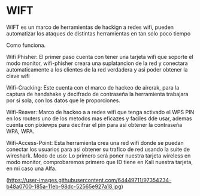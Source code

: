 # WIFT
WIFT  es un marco de  herramientas  de hackign a redes wifi, pueden automatizar los ataques de distintas herramientas en tan solo poco tiempo 

Como funciona.

Wifi Phisher: El primer paso cuenta con tener una tarjeta wifi que soporte el modo monitor, wifi-phisher creara una suplatancion de la red y conectara automaticamente a los clientes de la red verdadera y asi poder obtener la clave wifi 

Wifi-Cracking: Este cuenta con el marco de hackeo de aircrak, para la captura de handshake y decifrado de contraseña la herramienta trabajara por si sola, con los datos que le proporciones.

Wifi-Reaver: Marco de hackeo a a redes wifi que tenga activado el WPS PIN en los routers uno de los metodos mas eficazes y faciles dde usar, ademas cuenta con pixiewps para decifrar el pin para asi obtener la contraseña WPA, WPA.

Wifi-Access-Point: Esta herramienta crea una red wifi donde se puedan conectar los usuarios para asi obtener su trafico de red usando la suite de wireshark.
Modo de uso:
Lo primero será poner nuestra tarjeta wireless en modo monitor, comprobaremos primero que ID tiene en Kali nuestra tarjeta, en mi caso una Alfa.


(https://user-images.githubusercontent.com/64449711/97354234-b48a0700-185a-11eb-98dc-52565e927a18.jpg)

